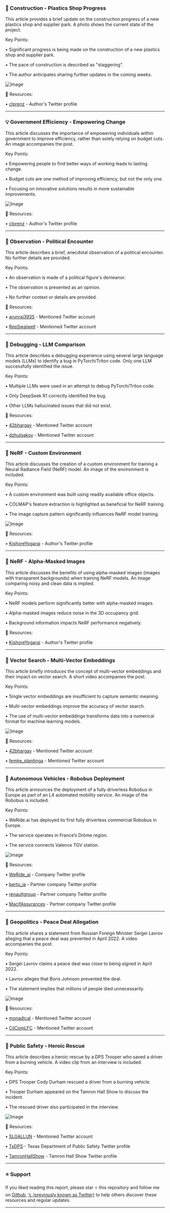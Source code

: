 ### 🚧 Construction - Plastics Shop Progress

This article provides a brief update on the construction progress of a new plastics shop and supplier park.  A photo shows the current state of the project.

Key Points:

• Significant progress is being made on the construction of a new plastics shop and supplier park.


• The pace of construction is described as "staggering".


• The author anticipates sharing further updates in the coming weeks.


![Image](https://pbs.twimg.com/media/Gk6_hjWXQAAcKoh?format=jpg&name=small)

🔗 Resources:

• [clprenz](https://x.com/clprenz) -  Author's Twitter profile


---

### 💡 Government Efficiency - Empowering Change

This article discusses the importance of empowering individuals within government to improve efficiency, rather than solely relying on budget cuts.  An image accompanies the post.

Key Points:

• Empowering people to find better ways of working leads to lasting change.


• Budget cuts are one method of improving efficiency, but not the only one.


•  Focusing on innovative solutions results in more sustainable improvements.


![Image](https://pbs.twimg.com/amplify_video_thumb/1895271344847073280/img/HsjummyQ6TlRS8bA.jpg)

🔗 Resources:

• [clprenz](https://x.com/clprenz) - Author's Twitter profile


---

### 🤔 Observation - Political Encounter

This article describes a brief, anecdotal observation of a political encounter. No further details are provided.

Key Points:

• An observation is made of a political figure's demeanor.


• The observation is presented as an opinion.


• No further context or details are provided.


🔗 Resources:

• [arunraj3935](https://x.com/arunraj3935) - Mentioned Twitter account


• [RepSwalwell](https://x.com/RepSwalwell) - Mentioned Twitter account


---

### 🤖 Debugging - LLM Comparison

This article describes a debugging experience using several large language models (LLMs) to identify a bug in PyTorch/Triton code. Only one LLM successfully identified the issue.

Key Points:

• Multiple LLMs were used in an attempt to debug PyTorch/Triton code.


• Only DeepSeek R1 correctly identified the bug.


• Other LLMs hallucinated issues that did not exist.


🔗 Resources:

• [42bhargav](https://x.com/42bhargav) - Mentioned Twitter account


• [dzhulgakov](https://x.com/dzhulgakov) - Mentioned Twitter account



---

### 🤖 NeRF - Custom Environment

This article discusses the creation of a custom environment for training a Neural Radiance Field (NeRF) model.  An image of the environment is included.

Key Points:

• A custom environment was built using readily available office objects.


• COLMAP's feature extraction is highlighted as beneficial for NeRF training.


• The image capture pattern significantly influences NeRF model training.


![Image](https://pbs.twimg.com/media/Gk4zADfWUAAEq7G?format=jpg&name=small)

🔗 Resources:

• [KishoreYogaraj](https://x.com/KishoreYogaraj) - Author's Twitter profile


---

### 🤖 NeRF - Alpha-Masked Images

This article discusses the benefits of using alpha-masked images (images with transparent backgrounds) when training NeRF models. An image comparing noisy and clean data is implied.

Key Points:

• NeRF models perform significantly better with alpha-masked images.


• Alpha-masked images reduce noise in the 3D occupancy grid.


• Background information impacts NeRF performance negatively.


🔗 Resources:

• [KishoreYogaraj](https://x.com/KishoreYogaraj) - Author's Twitter profile


---

### 🤖 Vector Search - Multi-Vector Embeddings

This article briefly introduces the concept of multi-vector embeddings and their impact on vector search. A short video accompanies the post.

Key Points:

• Single vector embeddings are insufficient to capture semantic meaning.


• Multi-vector embeddings improve the accuracy of vector search.


• The use of multi-vector embeddings transforms data into a numerical format for machine learning models.


![Image](https://pbs.twimg.com/tweet_video_thumb/Gk4MclMXYAA6f7u.jpg)

🔗 Resources:

• [42bhargav](https://x.com/42bhargav) - Mentioned Twitter account


• [femke_plantinga](https://x.com/femke_plantinga) - Mentioned Twitter account



---

### 🚀 Autonomous Vehicles - Robobus Deployment

This article announces the deployment of a fully driverless Robobus in Europe as part of an L4 automated mobility service. An image of the Robobus is included.

Key Points:

• WeRide.ai has deployed its first fully driverless commercial Robobus in Europe.


• The service operates in France’s Drôme region.


• The service connects Valence TGV station.


![Image](https://pbs.twimg.com/media/Gkz5ktTa0AA-OPl?format=jpg&name=small)

🔗 Resources:

• [WeRide_ai](https://x.com/WeRide_ai) -  Company Twitter profile


• [berto_ia](https://x.com/berto_ia) - Partner company Twitter profile


• [renaultgroup](https://x.com/renaultgroup) - Partner company Twitter profile


• [MacifAssurances](https://x.com/MacifAssurances) - Partner company Twitter profile


---

### 📰 Geopolitics - Peace Deal Allegation

This article shares a statement from Russian Foreign Minister Sergei Lavrov alleging that a peace deal was prevented in April 2022. A video accompanies the post.

Key Points:

• Sergei Lavrov claims a peace deal was close to being signed in April 2022.


• Lavrov alleges that Boris Johnson prevented the deal.


• The statement implies that millions of people died unnecessarily.


![Image](https://pbs.twimg.com/amplify_video_thumb/1894875918096560128/img/xo2kwYzW3X9mk_li.jpg)

🔗 Resources:

• [monadical](https://x.com/monadical) - Mentioned Twitter account


• [CilComLFC](https://x.com/CilComLFC) - Mentioned Twitter account


---

### 📰 Public Safety - Heroic Rescue

This article describes a heroic rescue by a DPS Trooper who saved a driver from a burning vehicle. A video clip from an interview is included.


Key Points:

• DPS Trooper Cody Durham rescued a driver from a burning vehicle.


• Trooper Durham appeared on the Tamron Hall Show to discuss the incident.


• The rescued driver also participated in the interview.


![Image](https://pbs.twimg.com/ext_tw_video_thumb/1894426381909475328/pu/img/bn8DSuFpZyln6x44.jpg)

🔗 Resources:

• [SLGALLUN](https://x.com/SLGALLUN) - Mentioned Twitter account


• [TxDPS](https://x.com/TxDPS) - Texas Department of Public Safety Twitter profile


• [TamronHallShow](https://x.com/TamronHallShow) - Tamron Hall Show Twitter profile


---

### ⭐️ Support

If you liked reading this report, please star ⭐️ this repository and follow me on [Github](https://github.com/Drix10), [𝕏 (previously known as Twitter)](https://x.com/DRIX_10_) to help others discover these resources and regular updates.

---